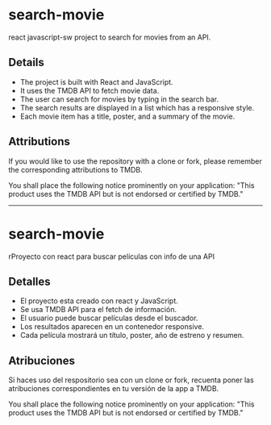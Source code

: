 # search-movie

react javascript-sw  project to search for movies from an API. 

## Details
- The project is built with React and JavaScript.
- It uses the TMDB API to fetch movie data.
- The user can search for movies by typing in the search bar.
- The search results are displayed in a list which has a responsive style.
- Each movie item has a title, poster, and a summary of the movie.

## Attributions
If you would like to use the repository with a clone or fork, please remember the corresponding attributions to TMDB.

You shall place the following notice prominently on your application: "This product uses the TMDB API but is not endorsed or certified by TMDB."

---

# search-movie

rProyecto con react para buscar películas con info de una API

## Detalles
- El proyecto esta creado con react y JavaScript.
- Se usa TMDB API para el fetch de información.
- El usuario puede buscar películas desde el buscador.
- Los resultados aparecen en un contenedor responsive.
- Cada película mostrará un título, poster, año de estreno y resumen.

## Atribuciones
Si haces uso del respositorio sea con un clone or fork, recuenta poner las atribuciones correspondientes en tu versión de la app a TMDB.

You shall place the following notice prominently on your application: "This product uses the TMDB API but is not endorsed or certified by TMDB."
